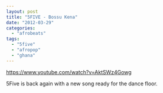 ```yaml
---
layout: post
title: "5FIVE - Bossu Kena"
date: "2012-03-29"
categories: 
  - "afrobeats"
tags: 
  - "5five"
  - "afropop"
  - "ghana"
---
```


https://www.youtube.com/watch?v=AktSWz4Gowg

5Five is back again with a new song ready for the dance floor.

